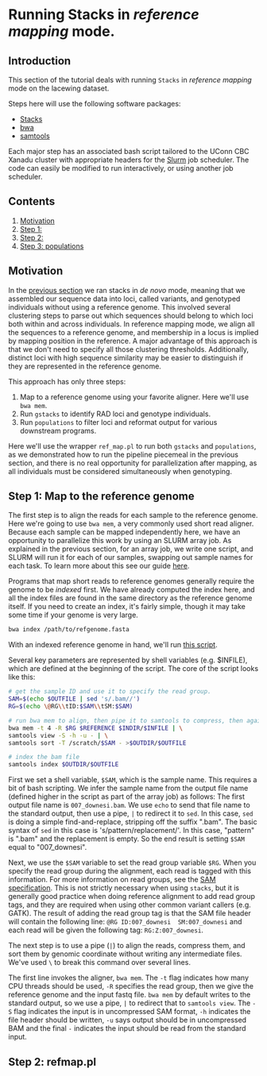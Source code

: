 # Running Stacks in _reference mapping_ mode. #

## Introduction

This section of the tutorial deals with running `Stacks` in _reference mapping_ mode on the lacewing dataset. 

Steps here will use the following software packages:

- [ Stacks ](http://catchenlab.life.illinois.edu/stacks/)
- [ bwa ](http://bio-bwa.sourceforge.net/)
- [ samtools ](http://www.htslib.org/doc/samtools.html)

Each major step has an associated bash script tailored to the UConn CBC Xanadu cluster with appropriate headers for the [Slurm](https://slurm.schedmd.com/documentation.html) job scheduler. The code can easily be modified to run interactively, or using another job scheduler. 

## Contents
  
1.    [ Motivation ](#Motivation)
2.    [ Step 1:  ](#Map-to-the-reference-genome)
3.    [ Step 2:  ](#)
3.    [ Step 3: populations ](#Step-2-populations)

## Motivation

In the [previous section](/01b_Lacewings_stacksdenovo.md) we ran stacks in _de novo_ mode, meaning that we assembled our sequence data into loci, called variants, and genotyped individuals without using a reference genome. This involved several clustering steps to parse out which sequences should belong to which loci both within and across individuals. In reference mapping mode, we align all the sequences to a reference genome, and membership in a locus is implied by mapping position in the reference. A major advantage of this approach is that we don't need to specify all those clustering thresholds. Additionally, distinct loci with high sequence similarity may be easier to distinguish if they are represented in the reference genome. 

This approach has only three steps:

1. Map to a reference genome using your favorite aligner. Here we'll use `bwa mem`. 
2. Run `gstacks` to identify RAD loci and genotype individuals. 
3. Run `populations` to filter loci and reformat output for various downstream programs. 

Here we'll use the wrapper `ref_map.pl` to run both `gstacks` and `populations`, as we demonstrated how to run the pipeline piecemeal in the previous section, and there is no real opportunity for parallelization after mapping, as all individuals must be considered simultaneously when genotyping. 

## Step 1: Map to the reference genome

The first step is to align the reads for each sample to the reference genome. Here we're going to use `bwa mem`, a very commonly used short read aligner. Because each sample can be mapped independently here, we have an opportunity to parallelize this work by using an SLURM array job. As explained in the previous section, for an array job, we write one script, and SLURM will run it for each of our samples, swapping out sample names for each task. To learn more about this see our guide [here](https://github.com/CBC-UCONN/CBC_Docs/wiki/Job-arrays-on-Xanadu). 

Programs that map short reads to reference genomes generally require the genome to be _indexed_ first. We have already computed the index here, and all the index files are found in the same directory as the reference genome itself. If you need to create an index, it's fairly simple, though it may take some time if your genome is very large. 

```bash
bwa index /path/to/refgenome.fasta
```

With an indexed reference genome in hand, we'll run [this script](/scripts/lacewings/c1_bwaalign.sh). 

Several key parameters are represented by shell variables (e.g. $INFILE), which are defined at the beginning of the script. The core of the script looks like this:

```bash
# get the sample ID and use it to specify the read group. 
SAM=$(echo $OUTFILE | sed 's/.bam//')
RG=$(echo \@RG\\tID:$SAM\\tSM:$SAM)

# run bwa mem to align, then pipe it to samtools to compress, then again to sort
bwa mem -t 4 -R $RG $REFERENCE $INDIR/$INFILE | \
samtools view -S -h -u - | \
samtools sort -T /scratch/$SAM - >$OUTDIR/$OUTFILE

# index the bam file
samtools index $OUTDIR/$OUTFILE
```

First we set a shell variable, `$SAM`, which is the sample name. This requires a bit of bash scripting. We infer the sample name from the output file name (defined higher in the script as part of the array job) as follows: The first output file name is `007_downesi.bam`. We use `echo` to send that file name to the standard output, then use a pipe, `|` to redirect it to `sed`. In this case, `sed` is doing a simple find-and-replace, stripping off the suffix ".bam". The basic syntax of `sed` in this case is 's/pattern/replacement/'. In this case, "pattern" is ".bam" and the replacement is empty. So the end result is setting `$SAM` equal to "007_downesi". 

Next, we use the `$SAM` variable to set the read group variable `$RG`. When you specify the read group during the alignment, each read is tagged with this information. For more information on read groups, see the [SAM specification](https://samtools.github.io/hts-specs/SAMv1.pdf). This is not strictly necessary when using `stacks`, but it is generally good practice when doing reference alignment to add read group tags, and they are required when using other common variant callers (e.g. GATK). The result of adding the read group tag is that the SAM file header will contain the following line: `@RG	ID:007_downesi	SM:007_downesi` and each read will be given the following tag: `RG:Z:007_downesi`. 

The next step is to use a pipe (`|`) to align the reads, compress them, and sort them by genomic coordinate without writing any intermediate files. We've used `\` to break this command over several lines. 

The first line invokes the aligner, `bwa mem`. The `-t` flag indicates how many CPU threads should be used, `-R` specifies the read group, then we give the reference genome and the input fastq file. `bwa mem` by default writes to the standard output, so we use a pipe, `|` to redirect that to `samtools view`. The `-S` flag indicates the input is in uncompressed SAM format, `-h` indicates the file header should be written, `-u` says output should be in uncompressed BAM and the final `-` indicates the input should be read from the standard input. 

## Step 2: refmap.pl


